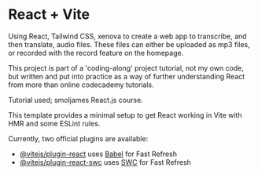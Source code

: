 # React + Vite


Using React, Tailwind CSS, xenova to create a web app to transcribe, and then translate, audio files.  These files can either be uploaded as mp3 files, or recorded with the record feature on the homepage. 

This project is part of a 'coding-along' project tutorial, not my own code, but written and put into practice as a way of further understanding React from more than online codecademy tutorials.  

Tutorial used; smoljames React.js course. 

This template provides a minimal setup to get React working in Vite with HMR and some ESLint rules.

Currently, two official plugins are available:

- [@vitejs/plugin-react](https://github.com/vitejs/vite-plugin-react/blob/main/packages/plugin-react/README.md) uses [Babel](https://babeljs.io/) for Fast Refresh
- [@vitejs/plugin-react-swc](https://github.com/vitejs/vite-plugin-react-swc) uses [SWC](https://swc.rs/) for Fast Refresh
